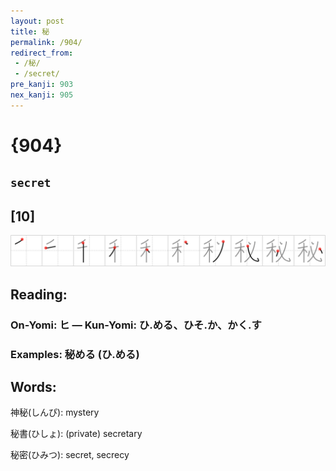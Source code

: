 ```yaml
---
layout: post
title: 秘
permalink: /904/
redirect_from:
 - /秘/
 - /secret/
pre_kanji: 903
nex_kanji: 905
---
```


# {904}

## `secret`

## [10]

<div class="stroke"><img src="../images/E7A798.png" /></div>

## Reading:

### On-Yomi: ヒ &mdash; Kun-Yomi: ひ.める、ひそ.か、かく.す

### Examples: 秘める (ひ.める)

## Words:

神秘(しんぴ): mystery

秘書(ひしょ): (private) secretary

秘密(ひみつ): secret, secrecy
